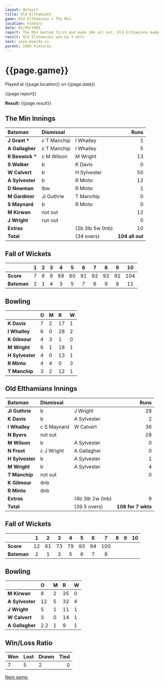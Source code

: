 ```yaml
---
layout: default
title: Old Elthamians
game: Old Elthamians v The Min
location: Foxbury
date: 01/09/1985
report: The Min batted first and made 104 all out. Old Elthamians made with 108 for 7 wkts in reply.
result: Old Elthamians won by 3 wkts
next: alex-beards-xi
parent: 1985 Fixtures
---
```


# {{page.game}}

Played at {{page.location}} on {{page.date}}

{{page.report}}

**Result:** {{page.result}}

## The Min Innings

| Batsman | Dismissal |  | Runs |
|:---|:---|---|---:|
| **J Grant &#8224;** | c T Manchip | I Whalley | 1 | 
| **A Gallagher** | c T Manchip | I Whalley | 5 | 
| **R Beswick &#42;** | c M Wilson | M Wright | 13 | 
| **S Walker** | b | K Davis | 0 | 
| **W Calvert** | b  | H Sylvester | 50 | 
| **A Sylvester** | b | R Minto | 12 | 
| **D Newman** | lbw | R Minto | 1 | 
| **M Gardiner** | Ji Guthrie | T Manchip | 0 | 
| **S Maynard** | b | R Minto | 0 | 
| **M Kirwan** | not out |  | 12 | 
| **J Wright** | run out |  | 0 | 
| **Extras** | | (2b 3lb 5w 0nb) | 10 | 
| **Total** | | (34 overs) | **104 all out** | 

## Fall of Wickets

| | 1 | 2 | 3 | 4 | 5 | 6 | 7 | 8 | 9 | 10 |
|---|:---:|:---:|:---:|:---:|:---:|:---:|:---:|:---:|:---:|:---:|
| **Score** | 7 | 8 | 9 | 68 | 80 | 91 | 92 | 92 | 92 | 104 | 
| **Batsman** | 2 | 1 | 4 | 3 | 5 | 7 | 6 | 9 | 8 | 11 | 

## Bowling

| | O | M | R | W |
|---|:---|:---|:---|:---|
| **K Davis** | 7 | 2 | 17 | 1 | 
| **I Whalley** | 6 | 0 | 28 | 2 | 
| **K Gilmour** | 4 | 3 | 1 | 0 | 
| **M Wright** | 6 | 1 | 18 | 1 | 
| **H Sylvester** | 4 | 0 | 13 | 1 |
| **R Minto** | 4 | 4 | 0 | 3 |
| **T Manchip** | 3 | 2 | 12 | 1 |

 ## Old Elthamians Innings

| Batsman | Dismissal |  | Runs |
|:---|:---|---|---:|
| **Ji Guthrie** | b | J Wright | 28 | 
| **K Davis** | b | A Sylvester | 2 | 
| **I Whalley** | c S Maynard | W Calvert | 36 | 
| **N Byers** | not out |  | 28 | 
| **M Wilson** | b | A Sylvester | 0 | 
| **N Frost** | c J Wright | A Gallagher | 0 | 
| **H Sylvester** | b | A Sylvester | 1 | 
| **M Wright** | b | A Sylvester | 4 | 
| **T Manchip** | not out |  | 0 | 
| **K Gilmour** | dnb |  |  | 
| **R Minto** | dnb |  |  | 
| **Extras** | | (4b 3lb 2w 0nb) | 9 | 
| **Total** | | (39.5 overs) | **108 for 7 wkts** | 

## Fall of Wickets

| | 1 | 2 | 3 | 4 | 5 | 6 | 7 | 8 | 9 | 10 |
|---|:---:|:---:|:---:|:---:|:---:|:---:|:---:|:---:|:---:|:---:|
| **Score** | 12 | 61 | 73 | 79 | 93 | 94 | 100 |  |  |  |
| **Batsman** | 2 | 1 | 3 | 5 | 6 | 7 | 8 |  |  |  |

## Bowling

| | O | M | R | W |
|---|:---|:---|:---|:---|
| **M Kirwan** | 8 | 2 | 35 | 0 | 
| **A Sylvester** | 12 | 5 | 32 | 4 | 
| **J Wright** | 5 | 1 | 11 | 1 | 
| **W Calvert** | 3 | 0 | 14 | 1 | 
| **A Gallagher** | 2.2 | 1 | 9 | 1 | 

## Win/Loss Ratio

| Won | Lost | Drawn | Tied |
|:---|:---|:---|---:|
| 7 | 5 | 2 | 0 |

[Next game:]({{page.next}})